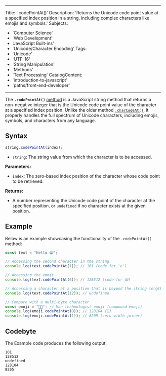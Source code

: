 ---
Title: '.codePointAt()'
Description: 'Returns the Unicode code point value at a specified index position in a string, including complex characters like emojis and symbols.'
Subjects: 
  - 'Computer Science'
  - 'Web Development'
  - 'JavaScript Built-ins'
  - 'Unicode/Character Encoding'
Tags:
  - 'Unicode'
  - 'UTF-16'
  - 'String Manipulation'
  - 'Methods'
  - 'Text Processing'
CatalogContent:
  - 'introduction-to-javascript'
  - 'paths/front-end-developer'
 ---

The **`.codePointAt()`** [method](https://www.codecademy.com/resources/docs/javascript/methods) is a JavaScript string method that returns a non-negative integer that is the Unicode code point value of the character at a specified index position. Unlike the older method [`.charCodeAt()`](https://www.codecademy.com/resources/docs/javascript/concepts/strings/charCodeAt/charCodeAt.md), it properly handles the full spectrum of Unicode characters, including emojis, symbols, and characters from any language.

## Syntax

```js
string.codePointAt(index);
```
- `string`: The string value from which the character is to be accessed.

**Parameters:**
- `index`: The zero-based index position of the character whose code point to be retrieved.

**Returns:**
- A number representing the Unicode code point of the character at the specified position, or `undefined` if no character exists at the given position.

## Example

Below is an example showcasing the functionality of the `.codePointAt()` method:

```js
const text = "Hello 😀";

// Accessing the second character in the string.
console.log(text.codePointAt(1)); // 101 (code for 'e')

// Accessing the emoji
console.log(text.codePointAt(6)); // 128512 (code for 😀)

// Accessing a character at a position that is beyond the string length.
console.log(text.codePointAt(12)); // undefined

// Compare with a multi-byte character
const emoji = "👨‍💻"; // Man technologist emoji (compound emoji)
console.log(emoji.codePointAt(0)); // 128104 (👨)
console.log(emoji.codePointAt(1)); // 8205 (zero-width joiner)
```

## Codebyte

The Example code produces the following output:

```codebyte/javascript
101
128512
undefined
128104
8205
```